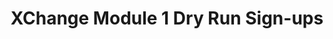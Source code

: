 ---
title: XChange Module 1 Dry Run Sign-ups
redirect_to: https://docs.google.com/spreadsheets/d/1Y-2s_9xceYXQi6YCJSGQ_tz9VvHy3L2stoMlWKj-i2I/edit?gid=1104109916#gid=1104109916
redirect_from: 
  - /XCMod2DryRun
  - /xcmod2dryrun
---